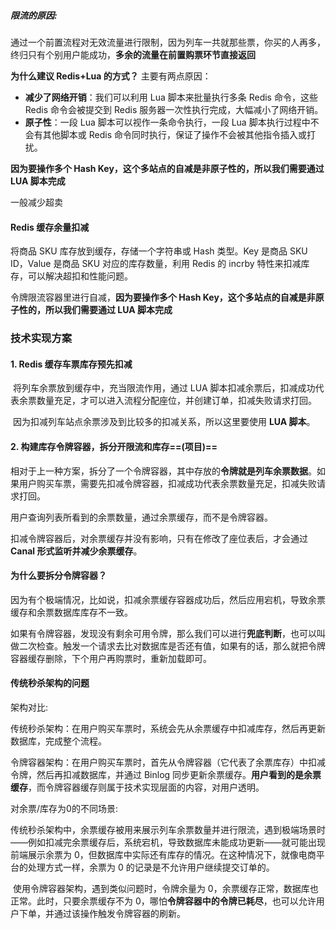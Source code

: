 ##### 限流的原因:

通过一个前置流程对无效流量进行限制，因为列车一共就那些票，你买的人再多，终归只有个别用户能成功，**多余的流量在前置购票环节直接返回**





**为什么建议 Redis+Lua 的方式？** 主要有两点原因：

- **减少了网络开销**：我们可以利用 Lua 脚本来批量执行多条 Redis 命令，这些 Redis 命令会被提交到 Redis 服务器一次性执行完成，大幅减小了网络开销。
- **原子性**：一段 Lua 脚本可以视作一条命令执行，一段 Lua 脚本执行过程中不会有其他脚本或 Redis 命令同时执行，保证了操作不会被其他指令插入或打扰。

**因为要操作多个 Hash Key，这个多站点的自减是非原子性的，所以我们需要通过 LUA 脚本完成**



一般减少超卖

####  Redis 缓存余量扣减

将商品 SKU 库存放到缓存，存储一个字符串或 Hash 类型。Key 是商品 SKU ID，Value 是商品 SKU 对应的库存数量，利用 Redis 的 incrby 特性来扣减库存，可以解决超扣和性能问题。



令牌限流容器里进行自减，**因为要操作多个 Hash Key，这个多站点的自减是非原子性的，所以我们需要通过 LUA 脚本完成**





### 技术实现方案

#### 1. Redis 缓存车票库存预先扣减

​	将列车余票放到缓存中，充当限流作用，通过 LUA 脚本扣减余票后，扣减成功代表余票数量充足，才可以进入流程分配座位，并创建订单，扣减失败请求打回。

​	因为扣减列车站点余票涉及到比较多的扣减关系，所以这里要使用 **LUA 脚本**。



#### 2. 构建库存令牌容器，拆分开限流和库存==(项目)==

相对于上一种方案，拆分了一个令牌容器，其中存放的**令牌就是列车余票数据**。如果用户购买车票，需要先扣减令牌容器，扣减成功代表余票数量充足，扣减失败请求打回。

用户查询列表所看到的余票数量，通过余票缓存，而不是令牌容器。

扣减令牌容器后，对余票缓存并没有影响，只有在修改了座位表后，才会通过 **Canal 形式监听并减少余票缓存**。



#### 为什么要拆分令牌容器？

因为有个极端情况，比如说，扣减余票缓存容器成功后，然后应用宕机，导致余票缓存和余票数据库库存不一致。

如果有令牌容器，发现没有剩余可用令牌，那么我们可以进行**兜底判断**，也可以叫做二次检查。触发一个请求去比对数据库是否还有值，如果有的话，那么就把令牌容器缓存删除，下个用户再购票时，重新加载即可。



#### 传统秒杀架构的问题

架构对比:

传统秒杀架构：在用户购买车票时，系统会先从余票缓存中扣减库存，然后再更新数据库，完成整个流程。

令牌容器架构：在用户购买车票时，首先从令牌容器（它代表了余票库存）中扣减令牌，然后再扣减数据库，并通过 Binlog 同步更新余票缓存。**用户看到的是余票缓存**，而令牌容器缓存则属于技术实现层面的内容，对用户透明。



对余票/库存为0的不同场景:

​	传统秒杀架构中，余票缓存被用来展示列车余票数量并进行限流，遇到极端场景时——例如扣减完余票缓存后，系统宕机，导致数据库未能成功更新——就可能出现前端展示余票为 0，但数据库中实际还有库存的情况。在这种情况下，就像电商平台的处理方式一样，余票为 0 的记录是不允许用户继续提交订单的。

​	使用令牌容器架构，遇到类似问题时，令牌余量为 0，余票缓存正常，数据库也正常。此时，只要余票缓存不为 0，哪怕**令牌容器中的令牌已耗尽**，也可以允许用户下单，并通过该操作触发令牌容器的刷新。



